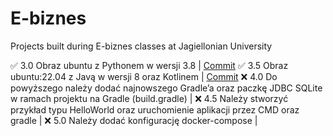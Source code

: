 # E-biznes

Projects built during E-biznes classes at Jagiellonian University

✅ 3.0 Obraz ubuntu z Pythonem w wersji 3.8 | [Commit](https://github.com/rabarbar15/e-biznes/commit/7761b8951a5d609c4a440bacc718f9f54c8d2b6e) 
✅ 3.5 Obraz ubuntu:22.04 z Javą w wersji 8 oraz Kotlinem | [Commit](https://github.com/rabarbar15/e-biznes/commit/7761b8951a5d609c4a440bacc718f9f54c8d2b6e) 
❌ 4.0  Do powyższego należy dodać najnowszego Gradle’a oraz paczkę JDBC SQLite w ramach projektu na Gradle (build.gradle) |
❌ 4.5 Należy stworzyć przykład typu HelloWorld oraz uruchomienie aplikacji przez CMD oraz gradle |
❌ 5.0 Należy dodać konfigurację docker-compose |
